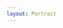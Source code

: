 ```yaml
---
layout: Portrait
---
```


<script type="text/javascript">
    require(['custom'], function(custom){
        custom.ajaxload('Portrait', 'Nachmittagsbetreuung');
    });
</script>
